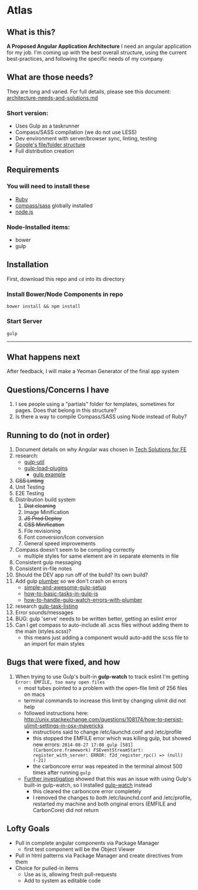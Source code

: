 Atlas
=====


## What is this?
**A Proposed Angular Application Architecture**
I need an angular application for my job. I'm coming up with the best overall structure, using the current best-practices, and following the specific needs of my company.

## What are those needs?
They are long and varied. For full details, please see this document:
[architecture-needs-and-solutions.md](architecture-needs-and-solutions.md)
### Short version:
* Uses Gulp as a taskrunner
* Compass/SASS compilation (we do not use LESS)
* Dev environment with server/browser sync, linting, testing
* [Google's file/folder structure](https://docs.google.com/a/scottnath.com/document/d/1XXMvReO8-Awi1EZXAXS4PzDzdNvV6pGcuaF4Q9821Es/pub)
* Full distribution creation

## Requirements

### You will need to install these
* [Ruby](http://www.ruby-lang.org/en/downloads/)
* [compass/sass](http://compass-style.org/install/) globally installed
* [node.js](http://nodejs.org)

### Node-Installed items:
* bower
* gulp

## Installation

First, download this repo and ```cd``` into its directory

### Install Bower/Node Components in repo
```bower install && npm install```

### Start Server

```gulp ```


---

## What happens next
After feedback, I will make a Yeoman Generator of the final app system

## Questions/Concerns I have
1. I see people using a "partials" folder for templates, sometimes for pages. Does that belong in this structure?
2. Is there a way to compile Compass/SASS using Node instead of Ruby?

## Running to do (not in order)
1. Document details on why Angular was chosen in [Tech Solutions for FE](architecture-needs-and-solutions.md)
2. research:
    * [gulp-util](https://github.com/gulpjs/gulp-util)
    * [gulp-load-plugins](https://github.com/jackfranklin/gulp-load-plugins)
        * [gulp example](http://andy-carter.com/blog/automatically-load-gulp-plugins-with-gulp-load-plugins)
3. ~~CSS Linting~~
4. Unit Testing
5. E2E Testing
6. Distribution build system
    1. ~~Dist cleaning~~
    2. Image Minification
    3. ~~JS Prod Deploy~~
    5. ~~CSS Minification~~
    6. File revisioning
    7. Font conversion/Icon conversion
    8. General speed improvements
7. Compass doesn't seem to be compiling correctly
    * multiple styles for same element are in separate elements in file
8. Consistent gulp messaging
9. Consistent in-file notes
10. Should the DEV app run off of the build? Its own build?
11. Add gulp [plumber](https://github.com/floatdrop/gulp-plumber) so we don't crash on errors
    * [simple-and-awesome-gulp-setup](http://www.kycosoftware.com/blog/article/simple-and-awesome-gulp-setup)
    * [how-to-basic-tasks-in-gulp-js](http://ilikekillnerds.com/2014/07/how-to-basic-tasks-in-gulp-js/)
    * [how-to-handle-gulp-watch-errors-with-plumber](http://cameronspear.com/blog/how-to-handle-gulp-watch-errors-with-plumber)
12. research [gulp-task-listing](https://www.npmjs.org/package/gulp-task-listing)
13. Error sounds/messages
14. BUG: gulp 'serve' needs to be written better, getting an eslint error
15. Can I get compass to auto-include all .scss files without adding them to the main (styles.scss)? 
    * this means just adding a component would auto-add the scss file to an import for main styles

## Bugs that were fixed, and how
1. When trying to use Gulp's built-in **gulp-watch** to track eslint I'm getting ```Error: EMFILE, too many open files```
    * most tubes pointed to a problem with the open-file limit of 256 files on macs
    * terminal commands to increase this limit by changing ulimit did not help
    * followed instructions here: http://unix.stackexchange.com/questions/108174/how-to-persist-ulimit-settings-in-osx-mavericks
        * instructions said to change /etc/launchd.conf and /etc/profile
        * this stopped the EMFILE error which was killing gulp, but showed new errors: 
        ```2014-08-27 17:08 gulp [581] (CarbonCore.framework) FSEventStreamStart: register_with_server: ERROR: f2d_register_rpc() => (null) (-21)```
        * the carboncore error was repeated in the terminal almost 500 times after running ```gulp```
    * [Further investigation](https://github.com/floatdrop/gulp-watch/issues/7) showed that this was an issue with using Gulp's built-in gulp-watch, so I installed [gulp-watch](https://www.npmjs.org/package/gulp-watch) instead
        * this cleared the carboncore error completely
        * I removed the changes to *both* /etc/launchd.conf and /etc/profile, restarted my machine and both original errors (EMFILE and CarbonCore) did not return

## Lofty Goals
* Pull in complete angular components via Package Manager
    * first test component will be the Object Viewer
* Pull in html patterns via Package Manager and create directives from them
* Choice for pulled-in items
    * Use as is, allowing fresh pull-requests
    * Add to system as editable code
